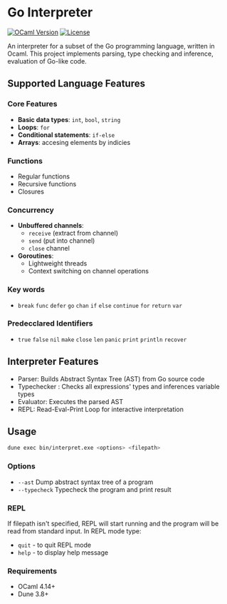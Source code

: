 # Go Interpreter

[![OCaml Version](https://img.shields.io/badge/OCaml-4.14%2B-blue)](https://ocaml.org/)
[![License](https://img.shields.io/github/license/shakareem/go-interpreter)](LICENSE)

An interpreter for a subset of the Go programming language, written in Ocaml. This project implements parsing, type checking and inference, evaluation of Go-like code.

## Supported Language Features

### Core Features
- **Basic data types**: `int`, `bool`, `string`
- **Loops**: `for`
- **Conditional statements**: `if-else`
- **Arrays**: accesing elements by indicies

### Functions
- Regular functions
- Recursive functions
- Closures

### Concurrency
- **Unbuffered channels**:
  - `receive` (extract from channel)
  - `send` (put into channel)
  - `close` channel
- **Goroutines**:
  - Lightweight threads
  - Context switching on channel operations

### Key words
- `break` `func` `defer` `go` `chan` `if` `else` `continue` `for` `return` `var`

### Predecclared Identifiers
- `true` `false` `nil` `make` `close` `len` `panic` `print` `println` `recover`

## Interpreter Features

- Parser: Builds Abstract Syntax Tree (AST) from Go source code
- Typechecker : Checks all expressions' types and inferences variable types
- Evaluator: Executes the parsed AST
- REPL: Read-Eval-Print Loop for interactive interpretation

## Usage

```bash
dune exec bin/interpret.exe <options> <filepath>
```

### Options

- `--ast`  Dump abstract syntax tree of a program
- `--typecheck`  Typecheck the program and print result

### REPL

If filepath isn't specified, REPL will start running and the program will be read from standard input. In REPL mode type:
- `quit` - to quit REPL mode
- `help` - to display help message

### Requirements
- OCaml 4.14+
- Dune 3.8+
